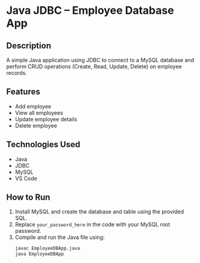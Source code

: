 # Java JDBC – Employee Database App

## Description
A simple Java application using JDBC to connect to a MySQL database and perform CRUD operations (Create, Read, Update, Delete) on employee records.

## Features
- Add employee
- View all employees
- Update employee details
- Delete employee

## Technologies Used
- Java
- JDBC
- MySQL
- VS Code

## How to Run
1. Install MySQL and create the database and table using the provided SQL.
2. Replace `your_password_here` in the code with your MySQL root password.
3. Compile and run the Java file using:
   ```bash
   javac EmployeeDBApp.java
   java EmployeeDBApp
